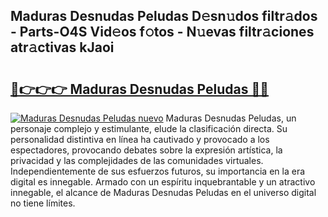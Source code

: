 ## Maduras Desnudas Peludas D𝚎sn𝚞dos filtr𝚊dos - Parts-O4S Vid𝚎os f𝚘tos - N𝚞evas filtr𝚊ciones atr𝚊ctivas kJaoi

# <h2><a href="http://mb1104l.tromn.icu/?c=Maduras+Desnudas+Peludas">🔗👉👉👉 Maduras Desnudas Peludas 🔗🔗</a></h2>

[![Maduras Desnudas Peludas nuevo](https://i.imgur.com/pEAQMta.gif)](http://mb1104l.tromn.icu/?c=Maduras+Desnudas+Peludas)
Maduras Desnudas Peludas, un personaje complejo y estimulante, elude la clasificación directa. Su personalidad distintiva en línea ha cautivado y provocado a los espectadores, provocando debates sobre la expresión artística, la privacidad y las complejidades de las comunidades virtuales. Independientemente de sus esfuerzos futuros, su importancia en la era digital es innegable. Armado con un espíritu inquebrantable y un atractivo innegable, el alcance de Maduras Desnudas Peludas en el universo digital no tiene límites.
